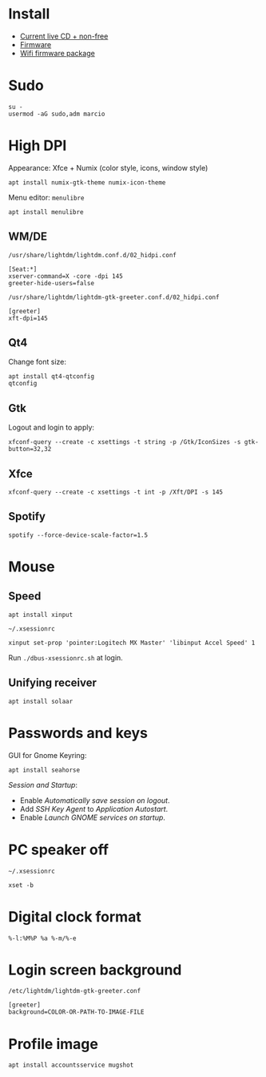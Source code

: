 # Install

- [Current live CD + non-free](http://cdimage.debian.org/cdimage/unofficial/non-free/cd-including-firmware/current-live/amd64/iso-hybrid/)
- [Firmware](https://wiki.debian.org/Firmware)
- [Wifi firmware package](https://packages.debian.org/stretch/all/firmware-iwlwifi/download
)

# Sudo

    su -
    usermod -aG sudo,adm marcio

# High DPI

Appearance: Xfce + Numix (color style, icons, window style)

    apt install numix-gtk-theme numix-icon-theme

Menu editor: `menulibre`

    apt install menulibre

## WM/DE

`/usr/share/lightdm/lightdm.conf.d/02_hidpi.conf`

    [Seat:*]
    xserver-command=X -core -dpi 145
    greeter-hide-users=false

`/usr/share/lightdm/lightdm-gtk-greeter.conf.d/02_hidpi.conf`

    [greeter]
    xft-dpi=145

## Qt4

Change font size:

    apt install qt4-qtconfig
    qtconfig

## Gtk

Logout and login to apply:

    xfconf-query --create -c xsettings -t string -p /Gtk/IconSizes -s gtk-button=32,32

## Xfce

    xfconf-query --create -c xsettings -t int -p /Xft/DPI -s 145

## Spotify

    spotify --force-device-scale-factor=1.5

# Mouse

## Speed

    apt install xinput

`~/.xsessionrc`

    xinput set-prop 'pointer:Logitech MX Master' 'libinput Accel Speed' 1

Run `./dbus-xsessionrc.sh` at login.

## Unifying receiver

    apt install solaar

# Passwords and keys

GUI for Gnome Keyring:

    apt install seahorse

*Session and Startup*:
- Enable *Automatically save session on logout*.
- Add *SSH Key Agent* to *Application Autostart*.
- Enable *Launch GNOME services on startup*.

# PC speaker off

`~/.xsessionrc`

    xset -b

# Digital clock format

    %-l:%M%P %a %-m/%-e

# Login screen background

`/etc/lightdm/lightdm-gtk-greeter.conf`

    [greeter]
    background=COLOR-OR-PATH-TO-IMAGE-FILE

# Profile image

    apt install accountsservice mugshot

